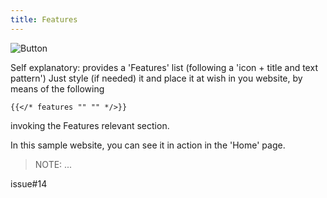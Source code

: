 ```yaml
---
title: Features
---
```



![Button](/uploads/shortcodes/features.png "Form")

Self explanatory: provides a 'Features' list (following a 'icon + title and text pattern')
Just style (if needed) it and place it at wish in you website, by means of the following 


```
{{</* features "" "" */>}}
```

invoking the Features relevant section.

In this sample website, you can see it in action in the 'Home' page.

> NOTE: ...

issue#14

